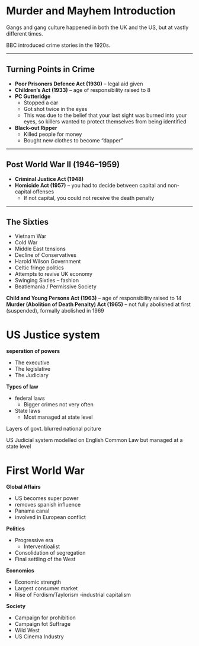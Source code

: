 # Murder and Mayhem Introduction

Gangs and gang culture happened in both the UK and the US, but at vastly different times.  

BBC introduced crime stories in the 1920s.

---

## Turning Points in Crime

- **Poor Prisoners Defence Act (1930)** – legal aid given  
- **Children’s Act (1933)** – age of responsibility raised to 8  
- **PC Gutteridge**  
  - Stopped a car  
  - Got shot twice in the eyes  
  - This was due to the belief that your last sight was burned into your eyes, so killers wanted to protect themselves from being identified  
- **Black-out Ripper**  
  - Killed people for money  
  - Bought new clothes to become “dapper”  

---

## Post World War II (1946–1959)

- **Criminal Justice Act (1948)**  
- **Homicide Act (1957)** – you had to decide between capital and non-capital offenses  
  - If not capital, you could not receive the death penalty  

---

## The Sixties

- Vietnam War  
- Cold War  
- Middle East tensions  
- Decline of Conservatives  
- Harold Wilson Government  
- Celtic fringe politics  
- Attempts to revive UK economy  
- Swinging Sixties – fashion  
- Beatlemania / Permissive Society  

**Child and Young Persons Act (1963)** – age of responsibility raised to 14  
**Murder (Abolition of Death Penalty) Act (1965)** – not fully abolished at first (suspended), formally abolished in 1969  


# US Justice system
**seperation of powers**
- The executive 
- The legislative 
- The Judiciary 

**Types of law**
- federal laws 
    - Bigger crimes not very often
- State laws
  - Most managed at state level

Layers of govt. blurred national pciture 

US Judicial system modelled on English Common Law but managed at a state level 


# First World War 
**Global Affairs**
- US becomes super power 
- removes spanish influence 
- Panama canal
- involved in European conflict 

**Politics**
- Progressive era 
  - Interventioalist
- Consolidation of segregation 
- Final settling of the West 

**Economics**
- Economic strength 
- Largest consumer market 
- Rise of Fordism/Taylorism 
  -industrial capitalism 

**Society**
- Campaign for prohibition
- Campaign fot Suffrage
- Wild West 
- US Cinema Industry